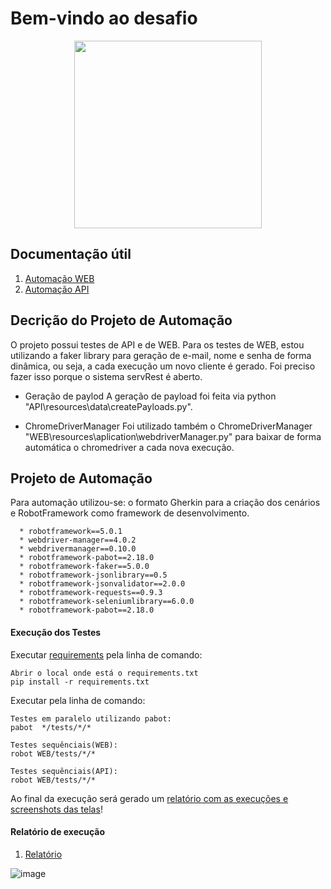 # Bem-vindo ao desafio

<div align="center">
  <img src="https://upload.wikimedia.org/wikipedia/commons/e/e4/Robot-framework-logo.png" width="300px"/>
</div>


## Documentação útil

1. [Automação WEB](https://github.com/LuisFelipeSeabra/automacao-com-robot-framework-api-web/tree/master/WEB)
1. [Automação API](https://github.com/LuisFelipeSeabra/automacao-com-robot-framework-api-web/tree/master/API)


## Decrição do Projeto de Automação 
O projeto possui testes de API e de WEB. 
Para os testes de WEB, estou utilizando a faker library para geração de e-mail, nome e senha de forma dinâmica, ou seja, a cada execução um novo cliente é gerado. Foi preciso fazer isso porque o sistema servRest é aberto.

* Geração de paylod
A geração de payload foi feita via python "API\resources\data\createPayloads.py".

* ChromeDriverManager
Foi utilizado também o ChromeDriverManager "WEB\resources\aplication\webdriverManager.py" para baixar de forma automática o chromedriver a cada nova execução.




## Projeto de Automação 
Para automação utilizou-se: o formato Gherkin para a criação dos cenários e RobotFramework como framework de desenvolvimento.
```
  * robotframework==5.0.1
  * webdriver-manager==4.0.2
  * webdrivermanager==0.10.0
  * robotframework-pabot==2.18.0
  * robotframework-faker==5.0.0
  * robotframework-jsonlibrary==0.5
  * robotframework-jsonvalidator==2.0.0
  * robotframework-requests==0.9.3
  * robotframework-seleniumlibrary==6.0.0
  * robotframework-pabot==2.18.0

```

#### Execução dos Testes
Executar [requirements](https://github.com/LuisFelipeSeabra/automacao-com-robot-framework-api-web/tree/master/requirements.txt) pela linha de comando:
```
Abrir o local onde está o requirements.txt
pip install -r requirements.txt
```
Executar pela linha de comando: 
```
Testes em paralelo utilizando pabot:
pabot  */tests/*/*  

Testes sequênciais(WEB):
robot WEB/tests/*/*

Testes sequênciais(API):
robot WEB/tests/*/*
```
Ao final da execução será gerado um [relatório com as execuções e screenshots das telas](https://github.com/LuisFelipeSeabra/automacao-com-robot-framework-api-web/tree/master/log.html)!


#### Relatório de execução

1. [Relatório](https://github.com/LuisFelipeSeabra/automacao-com-robot-framework-api-web/tree/master/log.html)

![image](https://user-images.githubusercontent.com/49051123/121533852-0db43e80-c9d7-11eb-9c5a-9a697d5cefdc.png)

